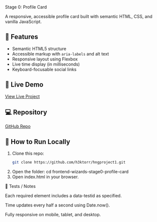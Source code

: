 Stage 0: Profile Card

A responsive, accessible profile card built with semantic HTML, CSS, and vanilla JavaScript.

## 🧠 Features
- Semantic HTML5 structure
- Accessible markup with `aria-labels` and alt text
- Responsive layout using Flexbox
- Live time display (in milliseconds)
- Keyboard-focusable social links

## 🚀 Live Demo
[View Live Project](https://your-live-site-url.netlify.app)

## 💻 Repository
[GitHub Repo](https://github.com/yourusername/frontend-wizards-stage0-profile-card)

## 🧰 How to Run Locally
1. Clone this repo:
   ```bash
   git clone https://github.com/h3ktorr/hngproject1.git
2.  Open the folder:
    cd frontend-wizards-stage0-profile-card
3.  Open index.html in your browser.

🧪 Tests / Notes

Each required element includes a data-testid as specified.

Time updates every half a second using Date.now().

Fully responsive on mobile, tablet, and desktop.

